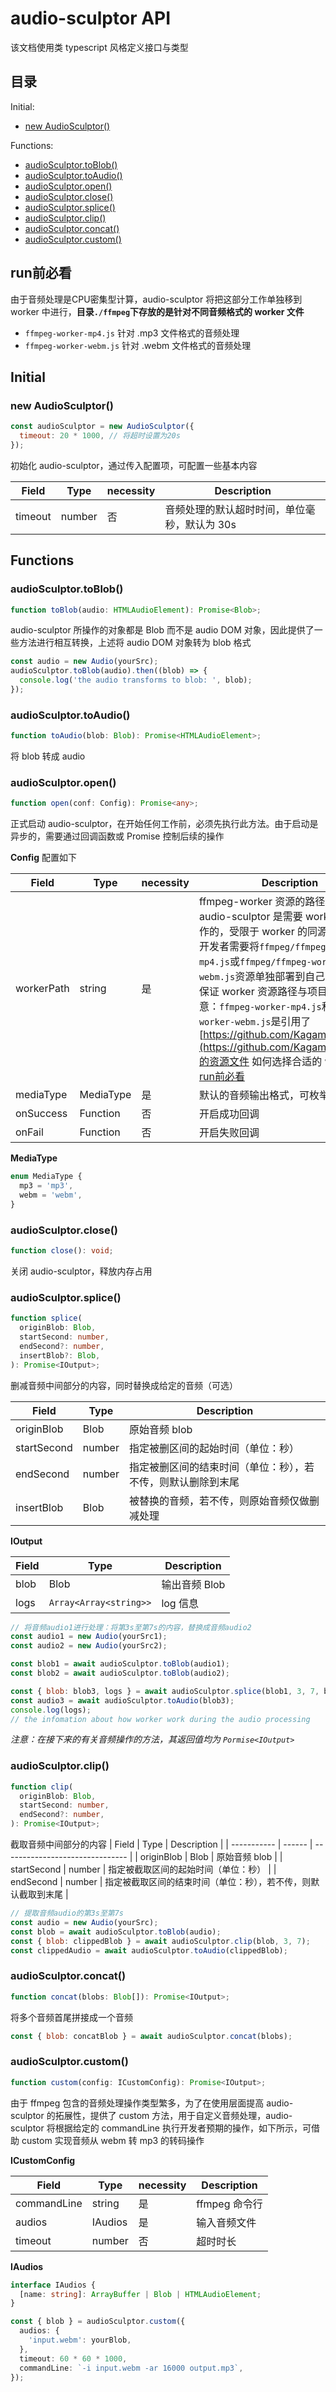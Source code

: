 # audio-sculptor API

该文档使用类 typescript 风格定义接口与类型

## 目录

Initial:

- [new AudioSculptor()](#new-audiosculptor)

Functions:

- [audioSculptor.toBlob()](#audiosculptortoblob)
- [audioSculptor.toAudio()](#audiosculptortoaudio)
- [audioSculptor.open()](#audiosculptoropen)
- [audioSculptor.close()](#audiosculptorclose)
- [audioSculptor.splice()](#audiosculptorsplice)
- [audioSculptor.clip()](#audiosculptorclip)
- [audioSculptor.concat()](#audiosculptorconcat)
- [audioSculptor.custom()](#audiosculptorcustom)

## run前必看

由于音频处理是CPU密集型计算，audio-sculptor 将把这部分工作单独移到 worker 中进行，**目录`./ffmpeg`下存放的是针对不同音频格式的 worker 文件**
* `ffmpeg-worker-mp4.js` 针对 .mp3 文件格式的音频处理
* `ffmpeg-worker-webm.js` 针对 .webm 文件格式的音频处理

## Initial

### new AudioSculptor()

```javascript
const audioSculptor = new AudioSculptor({
  timeout: 20 * 1000, // 将超时设置为20s
});
```

初始化 audio-sculptor，通过传入配置项，可配置一些基本内容

| Field   | Type   | necessity | Description                                  |
| ------- | ------ | --------- | -------------------------------------------- |
| timeout | number | 否        | 音频处理的默认超时时间，单位毫秒，默认为 30s |

## Functions

### audioSculptor.toBlob()

```typescript
function toBlob(audio: HTMLAudioElement): Promise<Blob>;
```

audio-sculptor 所操作的对象都是 Blob 而不是 audio DOM 对象，因此提供了一些方法进行相互转换，上述将 audio DOM 对象转为 blob 格式

```javascript
const audio = new Audio(yourSrc);
audioSculptor.toBlob(audio).then((blob) => {
  console.log('the audio transforms to blob: ', blob);
});
```

### audioSculptor.toAudio()

```typescript
function toAudio(blob: Blob): Promise<HTMLAudioElement>;
```

将 blob 转成 audio

### audioSculptor.open()

```typescript
function open(conf: Config): Promise<any>;
```

正式启动 audio-sculptor，在开始任何工作前，必须先执行此方法。由于启动是异步的，需要通过回调函数或 Promise 控制后续的操作

**Config** 配置如下

| Field      | Type      | necessity | Description                                                                                                                                                                                                                                                                                                                               |
| ---------- | --------- | --------- | ----------------------------------------------------------------------------------------------------------------------------------------------------------------------------------------------------------------------------------------------------------------------------------------------------------------------------------------- |
| workerPath | string    | 是        | ffmpeg-worker 资源的路径地址，由于 audio-sculptor 是需要 worker 参与工作的，受限于 worker 的同源策略问题，开发者需要将`ffmpeg/ffmpeg-worker-mp4.js`或`ffmpeg/ffmpeg-worker-webm.js`资源单独部署到自己的项目中，保证 worker 资源路径与项目的同源，注意：`ffmpeg-worker-mp4.js`和`ffmpeg-worker-webm.js`是引用了[https://github.com/Kagami/ffmpeg.js](https://github.com/Kagami/ffmpeg.js)的资源文件 如何选择合适的 worker 请看[run前必看](#run前必看) |
| mediaType  | MediaType | 是        | 默认的音频输出格式，可枚举值                                                                                                                                                                                                                                                                                                            |
| onSuccess  | Function  | 否        | 开启成功回调                                                                                                                                                                                                                                                                                                                              |
| onFail     | Function  | 否        | 开启失败回调                                                                                                                                                                                                                                                                                                                              |

**MediaType**

```typescript
enum MediaType {
  mp3 = 'mp3',
  webm = 'webm',
}
```

### audioSculptor.close()

```typescript
function close(): void;
```

关闭 audio-sculptor，释放内存占用

### audioSculptor.splice()

```typescript
function splice(
  originBlob: Blob,
  startSecond: number,
  endSecond?: number,
  insertBlob?: Blob,
): Promise<IOutput>;
```

删减音频中间部分的内容，同时替换成给定的音频（可选）

| Field       | Type   | Description                                                  |
| ----------- | ------ | ------------------------------------------------------------ |
| originBlob  | Blob   | 原始音频 blob                                                |
| startSecond | number | 指定被删区间的起始时间（单位：秒）                           |
| endSecond   | number | 指定被删区间的结束时间（单位：秒），若不传，则默认删除到末尾 |
| insertBlob  | Blob   | 被替换的音频，若不传，则原始音频仅做删减处理                 |

**IOutput**

| Field | Type                   | Description   |
| ----- | ---------------------- | ------------- |
| blob  | Blob                   | 输出音频 Blob |
| logs  | `Array<Array<string>>` | log 信息      |

```javascript
// 将音频audio1进行处理：将第3s至第7s的内容，替换成音频audio2
const audio1 = new Audio(yourSrc1);
const audio2 = new Audio(yourSrc2);

const blob1 = await audioSculptor.toBlob(audio1);
const blob2 = await audioSculptor.toBlob(audio2);

const { blob: blob3, logs } = await audioSculptor.splice(blob1, 3, 7, blob2);
const audio3 = await audioSculptor.toAudio(blob3);
console.log(logs);
// the infomation about how worker work during the audio processing
```

_注意：在接下来的有关音频操作的方法，其返回值均为 `Pormise<IOutput>`_

### audioSculptor.clip()

```typescript
function clip(
  originBlob: Blob,
  startSecond: number,
  endSecond?: number,
): Promise<IOutput>;
```

截取音频中间部分的内容
| Field | Type | Description |
| ----------- | ------ | ------------------------------- |
| originBlob | Blob | 原始音频 blob |
| startSecond | number | 指定被截取区间的起始时间（单位：秒） |
| endSecond | number | 指定被截取区间的结束时间（单位：秒），若不传，则默认截取到末尾 |

```javascript
// 提取音频audio的第3s至第7s
const audio = new Audio(yourSrc);
const blob = await audioSculptor.toBlob(audio);
const { blob: clippedBlob } = await audioSculptor.clip(blob, 3, 7);
const clippedAudio = await audioSculptor.toAudio(clippedBlob);
```

### audioSculptor.concat()

```typescript
function concat(blobs: Blob[]): Promise<IOutput>;
```

将多个音频首尾拼接成一个音频

```javascript
const { blob: concatBlob } = await audioSculptor.concat(blobs);
```

### audioSculptor.custom()

```typescript
function custom(config: ICustomConfig): Promise<IOutput>;
```

由于 ffmpeg 包含的音频处理操作类型繁多，为了在使用层面提高 audio-sculptor 的拓展性，提供了 custom 方法，用于自定义音频处理，audio-sculptor 将根据给定的 commandLine 执行开发者预期的操作，如下所示，可借助 custom 实现音频从 webm 转 mp3 的转码操作

**ICustomConfig**

| Field       | Type    | necessity | Description   |
| ----------- | ------- | --------- | ------------- |
| commandLine | string  | 是        | ffmpeg 命令行 |
| audios      | IAudios | 是        | 输入音频文件  |
| timeout     | number  | 否        | 超时时长      |

**IAudios**

```typescript
interface IAudios {
  [name: string]: ArrayBuffer | Blob | HTMLAudioElement;
}
```

```typescript
const { blob } = audioSculptor.custom({
  audios: {
    'input.webm': yourBlob,
  },
  timeout: 60 * 60 * 1000,
  commandLine: `-i input.webm -ar 16000 output.mp3`,
});
```
